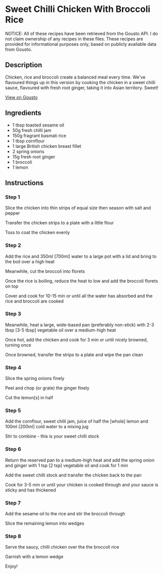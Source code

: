 # Sweet Chilli Chicken With Broccoli Rice

NOTICE: All of these recipes have been retrieved from the Gousto API. I do not claim ownership of any recipes in these files. These recipes are provided for informational purposes only, based on publicly available data from Gousto.

## Description

Chicken, rice and broccoli create a balanced meal every time. We've flavoured things up in this version by cooking the chicken in a sweet chilli sauce, flavoured with fresh root ginger, taking it into Asian territory. Sweet!

[View on Gousto](https://www.gousto.co.uk/recipes/cookbook/sweet-chilli-chicken-with-broccoli-rice)

## Ingredients

- 1 tbsp toasted sesame oil 
- 50g fresh chilli jam
- 150g fragrant basmati rice 
- 1 tbsp cornflour
- 1 large British chicken breast fillet
- 2 spring onions
- 15g fresh root ginger
- 1 broccoli 
- 1 lemon

## Instructions


### Step 1

Slice the chicken into thin strips of equal size then season with salt and pepper


Transfer the chicken strips to a plate with a little flour


Toss to coat the chicken evenly


### Step 2

Add the rice and 350ml <span class="text-danger">[700ml]</span> water to a large pot with a lid and bring to the boil over a high heat


Meanwhile, cut the broccoli into florets


Once the rice is boiling, reduce the heat to low and add the broccoli florets on top


Cover and cook for 10-15 min or until all the water has absorbed and the rice and broccoli are cooked


### Step 3

Meanwhile, heat a large, wide-based pan (preferably non-stick) with 2-3 tbsp <span class="text-danger">[3-5 tbsp]</span> vegetable oil over a medium-high heat


Once hot, add the chicken and cook for 3 min or until nicely browned, turning once


Once&nbsp;browned, transfer the strips to a plate and wipe the pan clean


### Step 4

Slice the spring onions finely


Peel and chop (or grate) the ginger finely


Cut the lemon<span class="text-danger">[s]</span> in half


### Step 5

Add the cornflour, sweet chilli jam, juice of half the&nbsp;<span class="text-danger">[whole]</span> lemon and 100ml <span class="text-danger">[200ml]</span> cold water to a mixing jug


Stir to combine - this is your sweet chilli stock


### Step 6

Return the reserved pan to a medium-high heat and add the spring onion and ginger with 1 tsp <span class="text-danger">[2 tsp]</span> vegetable oil and cook for 1 min


Add the sweet chilli stock and transfer the chicken back to the pan


Cook for 3-5 min or until your chicken is cooked through and your sauce is sticky and has thickened


### Step 7

Add the sesame oil to the rice and stir the broccoli through


Slice the remaining lemon into wedges

### Step 8

Serve the saucy,&nbsp;chilli chicken over the the broccoli rice


Garnish with a&nbsp;lemon wedge


Enjoy!

